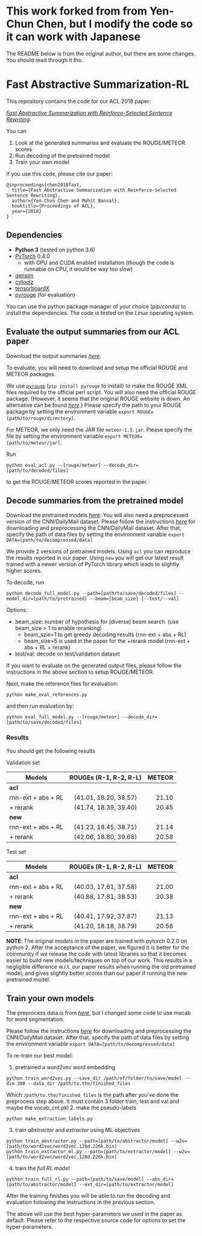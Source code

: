 # This work forked from from Yen-Chun Chen, but I modify the code so it can work with Japanese
The README below is from the original author, but there are some changes. You should read through it tho.
# Fast Abstractive Summarization-RL
This repository contains the code for our ACL 2018 paper:

*[Fast Abstractive Summarization with Reinforce-Selected Sentence Rewriting](https://arxiv.org/abs/1805.11080)*.

You can
1. Look at the generated summaries and evaluate the ROUGE/METEOR scores
2. Run decoding of the pretrained model
3. Train your own model

If you use this code, please cite our paper:
```
@inproceedings{chen2018fast,
  title={Fast Abstractive Summarization with Reinforce-Selected Sentence Rewriting},
  author={Yen-Chun Chen and Mohit Bansal},
  booktitle={Proceedings of ACL},
  year={2018}
}
```

## Dependencies
- **Python 3** (tested on python 3.6)
- [PyTorch](https://github.com/pytorch/pytorch) 0.4.0
    - with GPU and CUDA enabled installation (though the code is runnable on CPU, it would be way too slow)
- [gensim](https://github.com/RaRe-Technologies/gensim)
- [cytoolz](https://github.com/pytoolz/cytoolz)
- [tensorboardX](https://github.com/lanpa/tensorboard-pytorch)
- [pyrouge](https://github.com/bheinzerling/pyrouge) (for evaluation)

You can use the python package manager of your choice (*pip/conda*) to install the dependencies.
The code is tested on the *Linux* operating system.

## Evaluate the output summaries from our ACL paper
Download the output summaries *[here](https://bit.ly/acl18_results)*.

To evaluate, you will need to download and setup the official ROUGE and METEOR
packages.

We use [`pyrouge`](https://github.com/bheinzerling/pyrouge)
(`pip install pyrouge` to install)
to make the ROUGE XML files required by the official perl script.
You will also need the official ROUGE package.
(However, it seems that the original ROUGE website is down.
An alternative can be found
*[here](https://github.com/andersjo/pyrouge/tree/master/tools/ROUGE-1.5.5)*.)
Please specify the path to your ROUGE package by setting the environment variable
`export ROUGE=[path/to/rouge/directory]`.


For METEOR, we only need the JAR file `meteor-1.5.jar`.
Please specify the file by setting the environment variable
`export METEOR=[path/to/meteor/jar]`.

Run
```
python eval_acl.py --[rouge/meteor] --decode_dir=[path/to/decoded/files]
```
to get the ROUGE/METEOR scores reported in the paper.

## Decode summaries from the pretrained model
Download the pretrained models *[here](https://bit.ly/acl18_pretrained)*.
You will also need a preprocessed version of the CNN/DailyMail dataset.
Please follow the instructions
*[here](https://github.com/ChenRocks/cnn-dailymail)*
for downloading and preprocessing the CNN/DailyMail dataset.
After that, specify the path of data files by setting the environment variable
`export DATA=[path/to/decompressed/data]`

We provide 2 versions of pretrained models.
Using `acl` you can reproduce the results reported in our paper.
Using `new` you will get our latest result trained with a newer version of PyTorch library
which leads to slightly higher scores.

To decode, run
```
python decode_full_model.py --path=[path/to/save/decoded/files] --model_dir=[path/to/pretrained] --beam=[beam_size] [--test/--val]
```
Options:
- beam_size: number of hypothesis for (diverse) beam search. (use beam_size > 1 to enable reranking)
  - beam_szie=1 to get greedy decoding results (rnn-ext + abs + RL)
  - beam_size=5 is used in the paper for the +rerank model (rnn-ext + abs + RL + rerank)
- test/val: decode on test/validation dataset

If you want to evaluate on the generated output files,
please follow the instructions in the above section to setup ROUGE/METEOR.

Next, make the reference files for evaluation:
```
python make_eval_references.py
```
and then run evaluation by:
```
python eval_full_model.py --[rouge/meteor] --decode_dir=[path/to/save/decoded/files]
```

### Results
You should get the following results

Validation set

| Models             | ROUGEs (R-1, R-2, R-L) | METEOR |
| ------------------ |:----------------------:| ------:|
| **acl** |
| rnn-ext + abs + RL | (41.01, 18.20, 38.57)  |  21.10 |
| + rerank           | (41.74, 18.39, 39.40)  |  20.45 |
| **new** |
| rnn-ext + abs + RL | (41.23, 18.45, 38.71)  |  21.14 |
| + rerank           | (42.06, 18.80, 39.68)  |  20.58 |

Test set

| Models             | ROUGEs (R-1, R-2, R-L) | METEOR |
| ------------------ |:----------------------:| ------:|
| **acl** |
| rnn-ext + abs + RL | (40.03, 17.61, 37.58)  |  21.00 |
| + rerank           | (40.88, 17.81, 38.53)  |  20.38 |
| **new** |
| rnn-ext + abs + RL | (40.41, 17.92, 37.87)  |  21.13 |
| + rerank           | (41.20, 18.18, 38.79)  |  20.56 |

**NOTE**:
The original models in the paper are trained with pytorch 0.2.0 on python 2. 
After the acceptance of the paper, we figured it is better for the community if
we release the code with latest libraries so that it becomes easier to build new
models/techniques on top of our work. 
This results in a negligible difference w.r.t. our paper results when running the old pretrained model;
and gives slightly better scores than our paper if running the new pretrained model.

## Train your own models
The preprocess data is from *[here](https://github.com/ChenRocks/cnn-dailymail)*, but I changed some code to use mecab for word segmentation.

Please follow the instructions
*[here](https://github.com/ChenRocks/cnn-dailymail)*
for downloading and preprocessing the CNN/DailyMail dataset.
After that, specify the path of data files by setting the environment variable
`export DATA=[path/to/decompressed/data]`

To re-train our best model:
1. pretrained a *word2vec* word embedding
```
python train_word2vec.py --save_dir /path/of/folder/to/save/model --dim 300 --data_dir /path/to.the/finished_files
```
Which ```/path/to.the/finished_files``` is the path after you've done the preprocess step above. It must contain 3 folder train, test and val and maybe the vocab_cnt.pkl
2. make the pseudo-labels
```
python make_extraction_labels.py
```
3. train *abstractor* and *extractor* using ML objectives
```
python train_abstractor.py --path=[path/to/abstractor/model] --w2v=[path/to/word2vec/word2vec.128d.226k.bin]
python train_extractor_ml.py --path=[path/to/extractor/model] --w2v=[path/to/word2vec/word2vec.128d.226k.bin]
```
4. train the *full RL model*
```
python train_full_rl.py --path=[path/to/save/model] --abs_dir=[path/to/abstractor/model] --ext_dir=[path/to/extractor/model]
```
After the training finishes you will be able to run the decoding and evaluation following the instructions in the previous section.

The above will use the best hyper-parameters we used in the paper as default.
Please refer to the respective source code for options to set the hyper-parameters.

